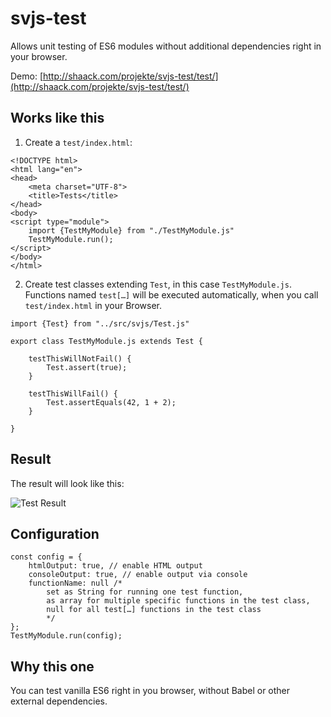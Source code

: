 # svjs-test
Allows unit testing of ES6 modules without additional dependencies right in your browser.

Demo: [http://shaack.com/projekte/svjs-test/test/](http://shaack.com/projekte/svjs-test/test/)

## Works like this

1. Create a `test/index.html`:

```
<!DOCTYPE html>
<html lang="en">
<head>
    <meta charset="UTF-8">
    <title>Tests</title>
</head>
<body>
<script type="module">
    import {TestMyModule} from "./TestMyModule.js"
    TestMyModule.run();
</script>
</body>
</html>
```
2. Create test classes extending `Test`, in this case `TestMyModule.js`. 
Functions named `test[…]` will be executed automatically, when you call 
`test/index.html` in your Browser.

```
import {Test} from "../src/svjs/Test.js"

export class TestMyModule.js extends Test {

    testThisWillNotFail() {
        Test.assert(true);
    }

    testThisWillFail() {
        Test.assertEquals(42, 1 + 2);
    }

}
```

## Result

The result will look like this:

![Test Result](http://shaack.com/projekte/assets/img/svjs_test.png)

## Configuration
```
const config = {
    htmlOutput: true, // enable HTML output
    consoleOutput: true, // enable output via console
    functionName: null /* 
        set as String for running one test function,
        as array for multiple specific functions in the test class,
        null for all test[…] functions in the test class 
        */ 
};
TestMyModule.run(config);
```
## Why this one

You can test vanilla ES6 right in you browser, without Babel or other external dependencies. 